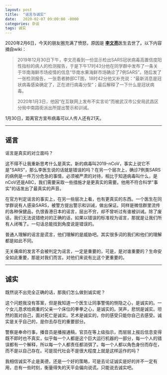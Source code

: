 ```yaml
---
layout: post
title:  "谣言与诚实"
date:   2020-02-07 09:00:00 -0000
categories: 杂谈  
tags: 诚实
---
```


2020年2月6日，今天的朋友圈充满了愤怒，原因是
[**李文亮**](https://zh.wikipedia.org/wiki/%E6%9D%8E%E6%96%87%E4%BA%AE)医生去世了。以下内容摘自wiki：

> 2019年12月30日下午，李文亮看到一份显示检出SARS冠状病毒高置信度阳性指标的病人的检测报告，于是下午17时43分他在同学群中发布了一条关于华南海鲜市场疫情的信息“华南水果海鲜市场确诊了7例SARS”。随后发了一张检测报告，一张患者肺部CT图，18时42分他又补充说：“最新消息是冠状病毒感染确定了，正在进行病毒分型”；最后解释了一下什么是冠状病毒。  
> 
> 2020年1月3日，他因“在互联网上发布不实言论”而被武汉市公安局武昌区分局中南路街派出所提出警示和训诫。

1月30日，距离官方宣布病毒可以人传人还有21天。

---
## 谣言
谣言是真实的对立面吗？

这不得不让我重新思考什么是真实。新的病毒叫2019-nCoV，事实上说它不是"SARS"，那么李医生说的话就是错误的吗？在另一个层次上，确诊7例类SARS的病例是一件万分危急的事情，必须被严肃的对待，相比于知道病毒叫什么，是nCoV还是ABC，我们需要采取一些措施才是更真实的需要。他用不符合科学"事实"的话发出了最真实的声音。

在官方判定谣言的事实上，在另一些层次上看，也有更真实的东西。一个医生在同学群说有人感染SARS，被警方提出警示和训诫，做出保证。同样是微信群里流传的各种保健品，仇恨香港日本的谣言，层出不穷，却不曾听过有谁被训诫。除了废话，我们无法说错绝对的正确的话，如果以错误的标准视为谣言，那就是让我们所有人闭嘴了。一句话总能找到角度说是错误的。

普通人理解的谣言是谎言，他们理解的是威胁吧。其实很多词的我们和他们的理解都是如此不同。

无关痛痒的发言不会被判定为谣言，一定是重要的，可是，是对谁重要的？生命安全如此重要，那是对我们而言。对他们来说有比这个更重要的。

---
## 诚实
既然说不出完全正确的话，那我们怎么做到诚实呢？  

这个问题我没有答案，但是我知道一个医生让同事警惕的恻隐之心，是诚实的。一个女儿恳求给病重的父亲一个床位的拳拳之心，是诚实的。哭声，悲悯是诚实。坦然的面对自己，面对死亡是诚实。艺术是诚实的，你的感受只能你自己去感受。诚实是关乎自己的，是你去存在的重要部分。

警察是奉命行事，播音员是播报通稿，官员在等上级指示，而层层上报后信息变得既不即时也不真实，似乎每一个人都是这个巨大运行机器的一部分，每一个人的错误都有一个解释，所以每一个人都责任都消弭了。每一个人都以角色身份而存在，而不是以自己存在。可是现代社会不是很大程度上就是这样运作的吗？

我相信诚实不止是美德，还是一个好的策略，可是去论证诚实是好的并不一定有用，总有一些时刻，衡量得失的天平会偏向说谎。只能说去诚实吧。


